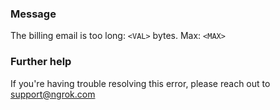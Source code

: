 
### Message
The billing email is too long: <code>&lt;VAL&gt;</code> bytes. Max: <code>&lt;MAX&gt;</code>

### Further help
If you're having trouble resolving this error, please reach out to [support@ngrok.com](mailto:support@ngrok.com?subject=Help%20with%20ERR_NGROK_1004)

